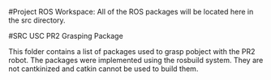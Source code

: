 #Project ROS Workspace:
All of the ROS packages will be located here in the src directory.

#SRC USC PR2 Grasping Package

This folder contains a list of packages used to grasp pobject with the PR2 robot. The packages were implemented using the rosbuild system. They are not cantkinized and catkin cannot be used to build them.
